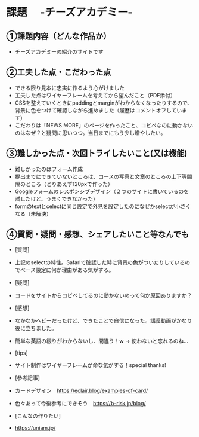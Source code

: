# 課題　 -チーズアカデミー-

## ①課題内容（どんな作品か）
- チーズアカデミーの紹介のサイトです

## ②工夫した点・こだわった点
- できる限り見本に忠実に作るよう心がけました
- 工夫した点はワイヤーフレームを考えてから望んだこと（PDF添付）
- CSSを整えていくときにpaddingとmarginがわからなくなったりするので、背景に色をつけて確認しながら進めました（履歴はコメントオフしています）
- こだわりは「NEWS MORE」のページを作ったこと、コピペなのに動かないのはなぜ？と疑問に思いつつ。当日までにもう少し増やしたい。

## ③難しかった点・次回トライしたいこと(又は機能)
- 難しかったのはフォーム作成
- 提出までにできていないところは、コースの写真と文章のところの上下等間隔のところ（とりあえず120pxで作った）
- Googleフォームのレスポンシブデザイン（２つのサイトに書いているのを試したけど、うまくできなかった）
- formのtextとcelectに同じ設定で外見を設定したのになぜかselectが小さくなる（未解決）

## ④質問・疑問・感想、シェアしたいこと等なんでも
- [質問]
- 上記のselectの特性。Safariで確認した時に背景の色がついたりしているのでベース設定に何か理由がある気がする。
  
- [疑問]
- コードをサイトからコピペしてるのに動かないのって何か原因ありますか？
  
- [感想]
- なかなかヘビーだったけど、できたことで自信になった。講義動画がかなり役に立ちました。
- 簡単な英語の綴りがわからないし、間違う！w → 使わないと忘れるのね…
  
- [tips]
- サイト制作はワイヤーフレームが命な気がする！special thanks!
  
- [参考記事]
- カードデザイン　https://eclair.blog/examples-of-card/
- 色々あって今後参考にできそう　https://b-risk.jp/blog/


- [こんなの作りたい]
- https://uniam.jp/
  